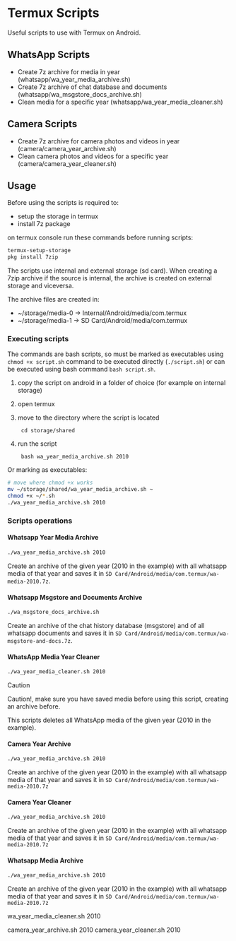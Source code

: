 # Termux Scripts

Useful scripts to use with Termux on Android.

## WhatsApp Scripts
- Create 7z archive for media in year (whatsapp/wa_year_media_archive.sh)
- Create 7z archive of chat database and documents (whatsapp/wa_msgstore_docs_archive.sh)
- Clean media for a specific year (whatsapp/wa_year_media_cleaner.sh)

## Camera Scripts
- Create 7z archive for camera photos and videos in year (camera/camera_year_archive.sh)
- Clean camera photos and videos for a specific year (camera/camera_year_cleaner.sh)

## Usage
Before using the scripts is required to:
- setup the storage in termux
- install 7z package

on termux console run these commands before running scripts:
```bash
termux-setup-storage
pkg install 7zip
```
The scripts use internal and external storage (sd card). When creating a 7zip archive
if the source is internal, the archive is created on external storage and viceversa.

The archive files are created in:
- ~/storage/media-0 -> Internal/Android/media/com.termux
- ~/storage/media-1 -> SD Card/Android/media/com.termux

### Executing scripts

The commands are bash scripts, so must be marked as executables using `chmod +x script.sh` command to be executed directly (`./script.sh`) or can be executed using bash command `bash script.sh`.

1. copy the script on android in a folder of choice (for example on internal storage)
2. open termux
3. move to the directory where the script is located

        cd storage/shared

4. run the script

        bash wa_year_media_archive.sh 2010

Or marking as executables:
```bash
# move where chmod +x works
mv ~/storage/shared/wa_year_media_archive.sh ~
chmod +x ~/*.sh
./wa_year_media_archive.sh 2010
```

### Scripts operations

#### Whatsapp Year Media Archive

```bash
./wa_year_media_archive.sh 2010
```
Create an archive of the given year (2010 in the example) with all whatsapp media of that year and saves it in `SD Card/Android/media/com.termux/wa-media-2010.7z`.

#### Whatsapp Msgstore and Documents Archive

```bash
./wa_msgstore_docs_archive.sh
```
Create an archive of the chat history database (msgstore) and of all whatsapp documents and saves it in `SD Card/Android/media/com.termux/wa-msgstore-and-docs.7z`.

#### WhatsApp Media Year Cleaner

```bash
./wa_year_media_cleaner.sh 2010
```

> [!CAUTION]
> Caution!, make sure you have saved media before using this script,
> creating an archive before.

This scripts deletes all WhatsApp media of the given year (2010 in the example).

#### Camera Year Archive

```bash
./wa_year_media_archive.sh 2010
```
Create an archive of the given year (2010 in the example) with all whatsapp media of that year and saves it in `SD Card/Android/media/com.termux/wa-media-2010.7z`

#### Camera Year Cleaner

```bash
./wa_year_media_archive.sh 2010
```
Create an archive of the given year (2010 in the example) with all whatsapp media of that year and saves it in `SD Card/Android/media/com.termux/wa-media-2010.7z`

#### Whatsapp Media Archive

```bash
./wa_year_media_archive.sh 2010
```
Create an archive of the given year (2010 in the example) with all whatsapp media of that year and saves it in `SD Card/Android/media/com.termux/wa-media-2010.7z`


wa_year_media_cleaner.sh 2010

camera_year_archive.sh 2010
camera_year_cleaner.sh 2010